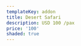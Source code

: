 ```yaml
---
templateKey: addon
title: Desert Safari
description: USD 100 /pax
price: '100'
shaded: true
---
```


